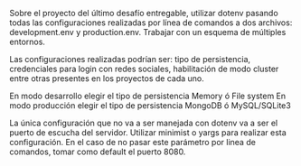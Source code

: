 ﻿Sobre el proyecto del último desafío entregable, utilizar dotenv pasando todas las configuraciones realizadas por línea de comandos a dos archivos: development.env y production.env. Trabajar con un esquema de múltiples entornos.

Las configuraciones realizadas podrían ser: tipo de persistencia, credenciales para login con redes sociales, habilitación de modo cluster entre otras presentes en los proyectos de cada uno.

En modo desarrollo elegir el tipo de persistencia Memory ó File system
En modo producción elegir el tipo de persistencia MongoDB ó MySQL/SQLite3

La única configuración que no va a ser manejada con dotenv va a ser el puerto de escucha del servidor. Utilizar minimist o yargs para realizar esta configuración. En el caso de no pasar este parámetro por linea de comandos, tomar como default el puerto 8080.